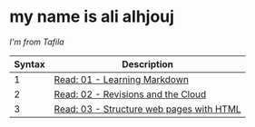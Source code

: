 # my name is ali alhjouj
*I'm from Tafila*

| Syntax      | Description |
| ----------- | ----------- |
|   1   | [Read: 01 - Learning Markdown ](https://canvas.instructure.com/courses/2838222/assignments/22099375)       |
| 2   | [Read: 02 - Revisions and the Cloud](https://canvas.instructure.com/courses/2838222/assignments/22099373)        |
| 3   | [ Read: 03 - Structure web pages with HTML](Read03)  |
